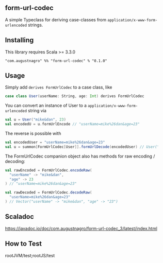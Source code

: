 ## form-url-codec

A simple Typeclass for deriving case-classes from `application/x-www-form-urlencoded` strings.

## Installing

This library requires Scala >= 3.3.0

`"com.augustnagro" %% "form-url-codec" % "0.1.0"`

## Usage

Simply add `derives FormUrlCodec` to a case class, like

```scala
case class User(userName: String, age: Int) derives FormUrlCodec
```

You can convert an instance of User to a `application/x-www-form-urlencoded` string via

```scala
val u = User("mike&dan", 23)
val encodedU = u.formUrlEncode // "userName=mike%26dan&age=23"
```

The reverse is possible with

```scala
val encodedUser = "userName=mike%26dan&age=23"
val u = summon[FormUrlCodec[User]].formUrlDecode(encodedUser) // User("mike&dan", 23)
```

The FormUrlCodec companion object also has methods for raw encoding / decoding:

```scala
val rawEncoded = FormUrlCodec.encodeRaw(
  "userName" -> "mike&dan",
  "age" -> 23
) // "userName=mike%26dan&age=23"

val rawDecoded = FormUrlCodec.decodeRaw(
  "userName=mike%26dan&age=23"
) // Vector("userName" -> "mike&dan", "age" -> "23")
```

## Scaladoc

https://javadoc.io/doc/com.augustnagro/form-url-codec_3/latest/index.html

## How to Test
rootJVM/test;rootJS/test

